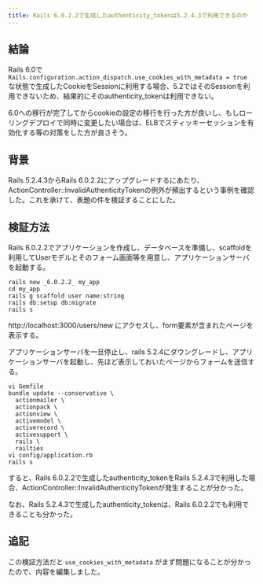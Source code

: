 ```yaml
---
title: Rails 6.0.2.2で生成したauthenticity_tokenは5.2.4.3で利用できるのか
---
```


## 結論

Rails 6.0で `Rails.configuration.action_dispatch.use_cookies_with_metadata = true` な状態で生成したCookieをSessionに利用する場合、5.2ではそのSessionを利用できないため、結果的にそのauthenticity_tokenは利用できない。

6.0への移行が完了してからcookieの設定の移行を行った方が良いし、もしローリングデプロイで同時に変更したい場合は、ELBでスティッキーセッションを有効化する等の対策をした方が良さそう。

## 背景

Rails 5.2.4.3からRails 6.0.2.2にアップグレードするにあたり、ActionController::InvalidAuthenticityTokenの例外が頻出するという事例を確認した。これを承けて、表題の件を検証することにした。

## 検証方法

Rails 6.0.2.2でアプリケーションを作成し、データベースを準備し、scaffoldを利用してUserモデルとそのフォーム画面等を用意し、アプリケーションサーバを起動する。

```
rails new _6.0.2.2_ my_app
cd my_app
rails g scaffold user name:string
rails db:setup db:migrate
rails s
```

http://localhost:3000/users/new にアクセスし、form要素が含まれたページを表示する。

アプリケーションサーバを一旦停止し、rails 5.2.4にダウングレードし、アプリケーションサーバを起動し、先ほど表示しておいたページからフォームを送信する。

```
vi Gemfile
bundle update --conservative \
  actionmailer \
  actionpack \
  actionview \
  activemodel \
  activerecord \
  activesupport \
  rails \
  railties
vi config/application.rb
rails s
```

すると、Rails 6.0.2.2で生成したauthenticity_tokenをRails 5.2.4.3で利用した場合、ActionController::InvalidAuthenticityTokenが発生することが分かった。

なお、Rails 5.2.4.3で生成したauthenticity_tokenは、Rails 6.0.2.2でも利用できることも分かった。

## 追記

この検証方法だと `use_cookies_with_metadata` がまず問題になることが分かったので、内容を編集しました。
